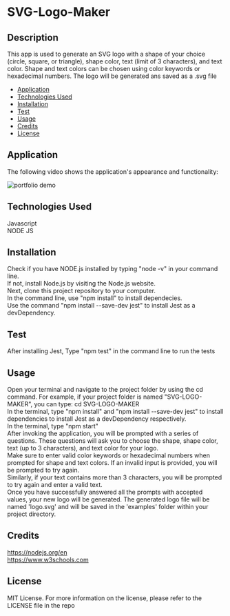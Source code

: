 # SVG-Logo-Maker

## Description

This app is used to generate an SVG logo with a shape of your choice (circle, square, or triangle), shape color, text (limit of 3 characters), and text color. Shape and text colors can be chosen using color keywords or hexadecimal numbers. The logo will be generated ans saved as a .svg file

- [Application](#Application)
- [Technologies Used](#TechnologiesUsed)
- [Installation](#Installation)
- [Test](#Test)
- [Usage](#Usage)
- [Credits](#Credits)
- [License](#License)

## Application

The following video shows the application's appearance and functionality:

![portfolio demo](./main/Assets/WalkthroughVideo.gif)

## Technologies Used

Javascript </br>
NODE JS </br>

## Installation

Check if you have NODE.js installed by typing "node -v" in your command line. </br>
If not, install Node.js by visiting the Node.js website. </br>
Next, clone this project repository to your computer. </br>
In the command line, use "npm install" to install dependecies. </br>
Use the command "npm install --save-dev jest" to install Jest as a devDependency. </br>

## Test

After installing Jest, Type "npm test" in the command line to run the tests

## Usage

Open your terminal and navigate to the project folder by using the cd command. For example, if your project folder is named "SVG-LOGO-MAKER", you can type: cd SVG-LOGO-MAKER </br>
In the terminal, type "npm install" and "npm install --save-dev jest" to install dependencies to install Jest as a devDependency respectively. </br>
In the terminal, type "npm start" </br>
After invoking the application, you will be prompted with a series of questions. These questions will ask you to choose the shape, shape color, text (up to 3 characters), and text color for your logo. </br>
Make sure to enter valid color keywords or hexadecimal numbers when prompted for shape and text colors. If an invalid input is provided, you will be prompted to try again.</br>
Similarly, if your text contains more than 3 characters, you will be prompted to try again and enter a valid text. </br>
Once you have successfully answered all the prompts with accepted values, your new logo will be generated. The generated logo file will be named 'logo.svg' and will be saved in the 'examples' folder within your project directory. </br>

## Credits

https://nodejs.org/en </br>
https://www.w3schools.com </br>

## License

MIT License.
For more information on the license, please refer to the LICENSE file in the repo
